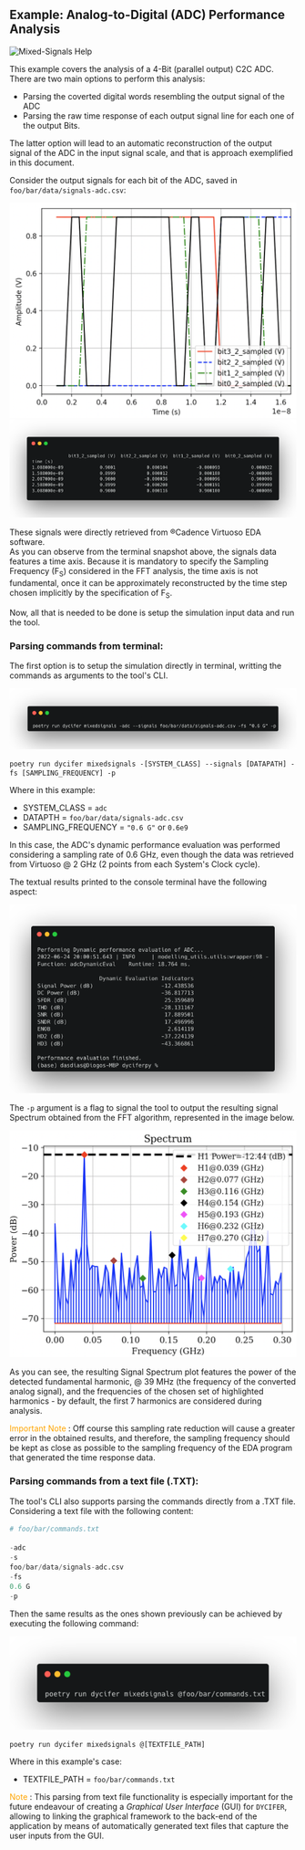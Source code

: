 ## Example: Analog-to-Digital (ADC) Performance Analysis

![Mixed-Signals Help](./imgs/help-mixedsignals2.gif)

This example covers the analysis of a 4-Bit (parallel output) C2C ADC. There are two main options to perform this analysis:
- Parsing the coverted digital words resembling the output signal of the ADC
- Parsing the raw time response of each output signal line for each one of the output Bits. 
  
The latter option will lead to an automatic reconstruction of the output signal of the ADC in the input signal scale, and that is approach exemplified in this document.

Consider the output signals for each bit of the ADC, saved in ```foo/bar/data/signals-adc.csv```:

![signals](./docs/imgs/../../imgs/signals-time-adc-example.png)
![signals](./docs/imgs/../../imgs/signals-adc-example.png)

These signals were directly retrieved from ®Cadence Virtuoso EDA software.\
As you can observe from the terminal snapshot above, the signals data features a time axis. Because it is mandatory to specify the Sampling Frequency (F<sub>S</sub>) considered in the FFT analysis, the time axis is not fundamental, once it can be approximately reconstructed by the time step chosen implicitly by the specification of F<sub>S</sub>.

Now, all that is needed to be done is setup the simulation input data and run the tool.

### Parsing commands from terminal:

The first option is to setup the simulation directly in terminal, writting the commands as arguments to the tool's CLI.

![adc-run-terminal](./docs/imgs/../../imgs/adc-terminal-run.png)

```
poetry run dycifer mixedsignals -[SYSTEM_CLASS] --signals [DATAPATH] -fs [SAMPLING_FREQUENCY] -p
```
Where in this example:
- SYSTEM_CLASS = ```adc```
- DATAPTH = ```foo/bar/data/signals-adc.csv```
- SAMPLING_FREQUENCY = ```"0.6 G"``` or ```0.6e9```

In this case, the ADC's dynamic performance evaluation was performed considering a sampling rate of 0.6 GHz, even though the data was retrieved from Virtuoso @ 2 GHz (2 points from each System's Clock cycle).

The textual results printed to the console terminal have the following aspect:

![adc-result](.docs/imgs/../../imgs/adc-result.png)

The ```-p``` argument is a flag to signal the tool to output the resulting signal Spectrum obtained from the FFT algorithm, represented in the image below.

![adc-run-spectrum](./docs/imgs/../../imgs/spectrum-adc-example.png)

As you can see, the resulting Signal Spectrum plot features the power of the detected fundamental harmonic, @ 39 MHz (the frequency of the converted analog signal), and the frequencies of the chosen set of highlighted harmonics - by default, the first 7 harmonics are considered during analysis.

<span style="color:orange"> Important Note </span>: Off course this sampling rate reduction will cause a greater error in the obtained results, and therefore, the sampling frequency should be kept as close as possible to the sampling frequency of the EDA program that generated the time response data.

### Parsing commands from a text file (.TXT):
The tool's CLI also supports parsing the commands directly from a .TXT file.
Considering a text file with the following content:

```Python
# foo/bar/commands.txt

-adc
-s
foo/bar/data/signals-adc.csv
-fs
0.6 G
-p
```

Then the same results as the ones shown previously can be achieved by executing the following command:

![adc-run-textfile](./imgs/adc-run-textfile.png)

```
poetry run dycifer mixedsignals @[TEXTFILE_PATH]
```
Where in this example's case:
- TEXTFILE_PATH = ```foo/bar/commands.txt```

<span style="color:orange"> Note </span>: This parsing from text file functionality is especially important for the future endeavour of creating a *Graphical User Interface* (GUI) for ```DYCIFER```, allowing to linking the graphical framework to the back-end of the application by means of automatically generated text files that capture the user inputs from the GUI.